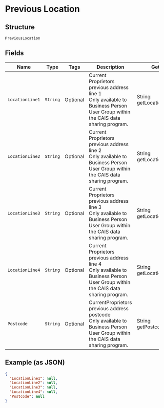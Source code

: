 
# Previous Location

## Structure

`PreviousLocation`

## Fields

| Name | Type | Tags | Description | Getter | Setter |
|  --- | --- | --- | --- | --- | --- |
| `LocationLine1` | `String` | Optional | Current Proprietors previous address line 1<br>Only available to Business Person User Group within the CAIS data sharing program. | String getLocationLine1() | setLocationLine1(String locationLine1) |
| `LocationLine2` | `String` | Optional | Current Proprietors previous address line 2<br>Only available to Business Person User Group within the CAIS data sharing program. | String getLocationLine2() | setLocationLine2(String locationLine2) |
| `LocationLine3` | `String` | Optional | Current Proprietors previous address line 3<br>Only available to Business Person User Group within the CAIS data sharing program. | String getLocationLine3() | setLocationLine3(String locationLine3) |
| `LocationLine4` | `String` | Optional | Current Proprietors previous address line 4<br>Only available to Business Person User Group within the CAIS data sharing program. | String getLocationLine4() | setLocationLine4(String locationLine4) |
| `Postcode` | `String` | Optional | CurrentProprietors previous address postcode<br>Only available to Business Person User Group within the CAIS data sharing program. | String getPostcode() | setPostcode(String postcode) |

## Example (as JSON)

```json
{
  "LocationLine1": null,
  "LocationLine2": null,
  "LocationLine3": null,
  "LocationLine4": null,
  "Postcode": null
}
```

